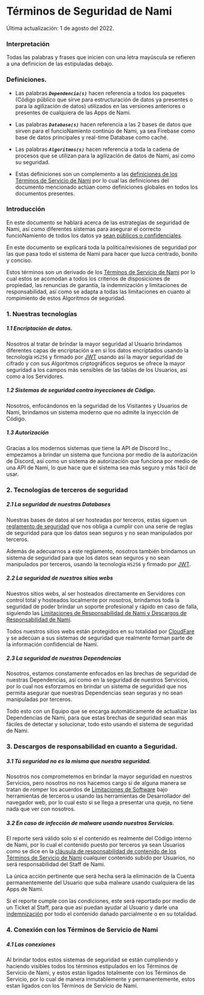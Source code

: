 # Términos de Seguridad de Nami

Última actualización: 1 de agosto del 2022.

### Interpretación
Todas las palabras y frases que inicien con una letra mayúscula se refieren a una definicion de las estipuladas debajo.
### Definiciones.

- Las palabras ***`Dependencia(s)`*** hacen referencia a todos los paquetes (Código público que sirve para estructuración de datos ya presentes o para la agilización de datos) utilizados en las versiones anteriores o presentes de cualquiera de las Apps de Nami.

- Las palabras ***`Database(s)`*** hacen referencia a las 2 bases de datos que sirven para el funcioNamiento continúo de Nami, ya sea Firebase como base de datos principales y real-time Database como caché.

- Las palabras ***`Algoritmos(s)`*** hacen referencia a toda la cadena de procesos que se utilizan para la agilización de datos de Nami, así como su seguridad.

- Estas definiciones son un complemento a las [definiciones de los Términos de Servicio de Nami](https://github.com/Kisu-s-fluff-workgroup/TerminosYCondicionesNami/blob/v1/terms/ServiceTerms.md#definiciones) por lo cual las definiciones del documento mencionado actúan como definiciones globales en todos los documentos presentes.

### Introducción
En este documento se hablará acerca de las estrategias de seguridad de Nami, así como diferentes sistemas para asegurar el correcto funcioNamiento de todos los datos ya [sean públicos o confidenciales](https://github.com/Kisu-s-fluff-workgroup/TerminosYCondicionesNami/blob/v1/terms/ServiceTerms.md#52-entendiendo-que-son-los-datos-privados).

En este documento se explicará toda la política/revisiones de seguridad por las que pasa todo el sistema de Nami para hacer que luzca centrado, bonito y conciso.

Estos términos son un derivado de los [Términos de Servicio de Nami](https://github.com/Kisu-s-fluff-workgroup/TerminosYCondicionesNami/blob/v1/terms/ServiceTerms.md) por lo cual estos se acomodan a todos los criterios de disposiciones de propiedad, las renuncias de garantía, la indemnización y limitaciones de responsabilidad, así como se adapta a todas las limitaciones en cuanto al rompimiento de estos Algoritmos de seguridad.

### 1. Nuestras tecnologías
##### 1.1 Encriptación de datos.
Nosotros al tratar de brindar la mayor seguridad al Usuario brindamos diferentes capas de encriptación a en si los datos encriptados usando la tecnología `HS256` y firmado por [JWT](https://datatracker.ietf.org/doc/html/rfc7519) usando así la mayor seguridad de cifrado y con sus Algoritmos criptográficos seguros se ofrece la mayor seguridad a los campos más sensibles de las tablas de los Usuarios, así como a los Servidores.

##### 1.2 Sistemas de seguridad contra inyecciones de Código.
Nosotros, enfocándonos en la seguridad de los Visitantes y Usuarios de Nami, brindamos un sistema moderno que no admite la inyección de Código.

##### 1.3 Autorización
Gracias a los modernos sistemas que tiene la API de Discord Inc., empezamos a brindar un sistema que funciona por medio de la autorización de Discord, así como un sistema de autorización que funciona por medio de una API de Nami, lo que hace que el sistema sea más seguro y más fácil de usar.

### 2. Tecnologías de terceros de seguridad
##### 2.1 La seguridad de nuestras *Databases*
Nuestras bases de datos al ser hosteadas por terceros, estas siguen un [reglamento de seguridad](https://firebase.google.com/support/privacy) que nos obliga a cumplir con una serie de reglas de seguridad para que los datos sean seguros y no sean manipulados por terceros.

Además de adecuarnos a este reglamento, nosotros también brindamos un sistema de seguridad para que los datos sean seguros y no sean manipulados por terceros, usando la tecnología `HS256` y firmado por [JWT](https://datatracker.ietf.org/doc/html/rfc7519).

##### 2.2 La seguridad de nuestros *sitios webs*
Nuestros sitios webs, al ser hosteados directamente en Servidores con control total y hosteados localmente por nosotros, brindamos toda la seguridad de poder brindar un soporte profesional y rápido en caso de falla, siguiendo las [Limitaciones de Responsabilidad de Nami y Descargos de Responsabilidad de Nami](https://github.com/Kisu-s-fluff-workgroup/TerminosYCondicionesNami/blob/v1/terms/ServiceTerms.md#8-limitaciones-de-responsabilidad).

Todos nuestros sitios webs están protegidos en su totalidad por [CloudFare](https://www.cloudflare.com) y se adecúan a sus sistemas de seguridad que realmente forman parte de la información confidencial de Nami.

##### 2.3 La seguridad de nuestras *Dependencias*
Nosotros, estamos constamente enfocados en las brechas de seguridad de nuestras Dependencias, así como en la seguridad de nuestros Servicios, por lo cual nos esforzamos en brindar un sistema de seguridad que nos permita asegurar que nuestras Dependencias sean seguras y no sean manipuladas por terceros.

Todo esto con un Equipo que se encarga automáticamente de actualizar las Dependencias de Nami, para que estas brechas de seguridad sean más fáciles de detectar y solucionar, todo esto usando el sistema de seguridad de Nami.
### 3. Descargos de responsabilidad en cuanto a Seguridad.
##### 3.1 Tú seguridad no es la misma que nuestra seguridad.
Nosotros nos comprometemos en brindar la mayor seguridad en nuestros Servicios, pero nosotros no nos hacemos cargo si de alguna manera se tratan de romper los acuerdos de [Limitaciones de Software](https://github.com/Kisu-s-fluff-workgroup/TerminosYCondicionesNami/blob/v1/terms/ServiceTerms.md#31-restricciones-de-software) bajo herramientas de terceros u usando las herramientas de Desarrollador del navegador web, por lo cual esto si se llega a presentar una queja, no tiene nada que ver con nosotros.

##### 3.2 En caso de infección de malware usando nuestros Servicios.
El reporte será válido solo si el contenido es realmente del Código interno de Nami, por lo cual el contenido puesto por terceros ya sean Usuarios como se dice en la [cláusula de responsabilidad de contenido de los Términos de Servicio de Nami](https://github.com/Kisu-s-fluff-workgroup/TerminosYCondicionesNami/blob/v1/terms/ServiceTerms.md#el-contenido) cualquier contenido subido por Usuarios, no será responsabilidad del Staff de Nami.

La única acción pertinente que será hecha será la eliminación de la Cuenta permanentemente del Usuario que suba malware usando cualquiera de las Apps de Nami.

Si el reporte cumple con las condiciones, este será reportado por medio de un Ticket al Staff, para que así puedan ayudar al Usuario y darle una [indemnización](hhttps://github.com/Kisu-s-fluff-workgroup/TerminosYCondicionesNami/blob/v1/terms/ServiceTerms.md#indemnización) por todo el contenido dañado parcialmente o en su totalidad.

### 4. Conexión con los Términos de Servicio de Nami
##### 4.1 Las conexiones
Al brindar todos estos sistemas de seguridad se están cumpliendo y haciendo visibles todos los términos estipulados en los Términos de Servicio de Nami, y estos están ligados totalmente con los Términos de Servicio, por lo cual de manera inmutablemente y permanentemente, estos estan ligados con los Términos de Servicio de Nami.